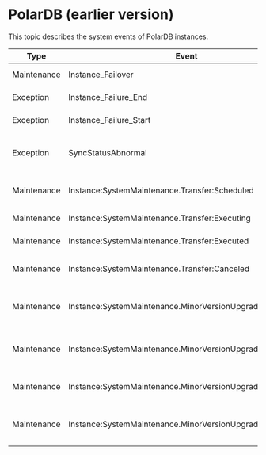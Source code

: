 # PolarDB \(earlier version\)

This topic describes the system events of PolarDB instances.

|Type|Event|Description|Status|Level|
|----|-----|-----------|------|-----|
|Maintenance|Instance\_Failover|An instance failover occurs.|Executed|Warn|
|Exception|Instance\_Failure\_End|An instance failure ends.|Executed|Critical|
|Exception|Instance\_Failure\_Start|An instance failure starts.|Executing|Critical|
|Exception|SyncStatusAbnormal|A synchronization exception occurs.|Abnormal|Critical|
|Maintenance|Instance:SystemMaintenance.Transfer:Scheduled|The instance migration is scheduled.|Scheduled|Warn|
|Maintenance|Instance:SystemMaintenance.Transfer:Executing|The instance is being migrated.|Executing|Warn|
|Maintenance|Instance:SystemMaintenance.Transfer:Executed|The instance is migrated.|Executed|Warn|
|Maintenance|Instance:SystemMaintenance.Transfer:Canceled|The instance migration is canceled.|Canceled|Warn|
|Maintenance|Instance:SystemMaintenance.MinorVersionUpgrade:Scheduled|The instance update to a minor version is scheduled.|Scheduled|Warn|
|Maintenance|Instance:SystemMaintenance.MinorVersionUpgrade:Executing|The instance is being updated to a minor version.|Executing|Warn|
|Maintenance|Instance:SystemMaintenance.MinorVersionUpgrade:Executed|The instance is updated to a minor version.|Executed|Warn|
|Maintenance|Instance:SystemMaintenance.MinorVersionUpgrade:Canceled|The instance update to a minor version is canceled.|Canceled|Warn|

